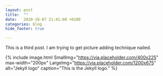 ```yaml
---
layout: post
title:  ""
date:   2020-10-07 21:41:00 +0100
categories: blog
hide_footer: true

---
```

This is a third post. I am trying to get picture adding technique nailed.

{% include image.html SmallImg="https://via.placeholder.com/400x225"
            max-width="200px" LargeImg="https://via.placeholder.com/1200x675" 
            alt="Jekyll logo"
            caption="This is the Jekyll logo." %}